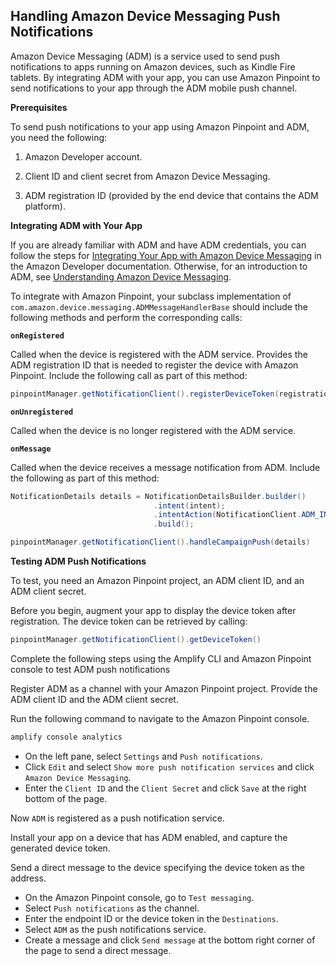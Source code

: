 ## Handling Amazon Device Messaging Push Notifications

Amazon Device Messaging (ADM) is a service used to send push notifications to apps running on Amazon devices, such as Kindle Fire tablets. By integrating ADM with your app, you can use Amazon Pinpoint to send notifications to your app through the ADM mobile push channel.

**Prerequisites**

To send push notifications to your app using Amazon Pinpoint and ADM, you need the following:

1. Amazon Developer account.

1. Client ID and client secret from Amazon Device Messaging.

1. ADM registration ID (provided by the end device that contains the ADM platform).

**Integrating ADM with Your App**

If you are already familiar with ADM and have ADM credentials, you can follow the steps for [Integrating Your App with Amazon Device Messaging](https://developer.amazon.com/public/apis/engage/device-messaging/tech-docs/adm-integrating-your-app) in the Amazon Developer documentation. Otherwise, for an introduction to ADM, see [Understanding Amazon Device Messaging](https://developer.amazon.com/docs/adm/overview.html).

To integrate with Amazon Pinpoint, your subclass implementation of `com.amazon.device.messaging.ADMMessageHandlerBase` should include the following methods and perform the corresponding calls:

**`onRegistered`**

Called when the device is registered with the ADM service. Provides the ADM registration ID that is needed to register the device with Amazon Pinpoint. Include the following call as part of this method:

```java
pinpointManager.getNotificationClient().registerDeviceToken(registrationId)
```

**`onUnregistered`**

Called when the device is no longer registered with the ADM service.

**`onMessage`**

Called when the device receives a message notification from ADM. Include the following as part of this method:

```java
NotificationDetails details = NotificationDetailsBuilder.builder()
                                .intent(intent);
                                .intentAction(NotificationClient.ADM_INTENT_ACTION)
                                .build();

pinpointManager.getNotificationClient().handleCampaignPush(details)
```

**Testing ADM Push Notifications**

To test, you need an Amazon Pinpoint project, an ADM client ID, and an ADM client secret.

Before you begin, augment your app to display the device token after registration. The device token can be retrieved by calling:

```java
pinpointManager.getNotificationClient().getDeviceToken()
```

Complete the following steps using the Amplify CLI and Amazon Pinpoint console to test ADM push notifications

Register ADM as a channel with your Amazon Pinpoint project. Provide the ADM client ID and the ADM client secret.

Run the following command to navigate to the Amazon Pinpoint console.

```bash
amplify console analytics
```

* On the left pane, select `Settings` and `Push notifications`.
* Click `Edit` and select `Show more push notification services` and click `Amazon Device Messaging`.
* Enter the `Client ID` and the `Client Secret` and click `Save` at the right bottom of the page.

Now `ADM` is registered as a push notification service.

Install your app on a device that has ADM enabled, and capture the generated device token.

Send a direct message to the device specifying the device token as the address.

* On the Amazon Pinpoint console, go to `Test messaging`.
* Select `Push notifications` as the channel.
* Enter the endpoint ID or the device token in the `Destinations`.
* Select `ADM` as the push notifications service.
* Create a message and click `Send message` at the bottom right corner of the page to send a direct message.
